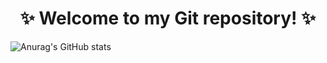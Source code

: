 <h1 align="center"> ✨ Welcome to my Git repository! ✨ </h1>

![Anurag's GitHub stats](https://github-readme-stats.vercel.app/api?username=paulasbia&show_icons=true&theme=tokyonight)

<!--
**paulasbia/paulasbia** is a ✨ _special_ ✨ repository because its `README.md` (this file) appears on your GitHub profile.

Here are some ideas to get you started:

- 🔭 I’m currently working on ...
- 🌱 I’m currently learning ...
- 👯 I’m looking to collaborate on ...
- 🤔 I’m looking for help with ...
- 💬 Ask me about ...
- 📫 How to reach me: ...
- 😄 Pronouns: ...
- ⚡ Fun fact: ...
-->
